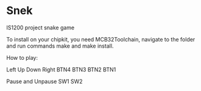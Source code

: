 # Snek
IS1200 project snake game 

To install on your chipkit, you need MCB32Toolchain, navigate to the folder and run commands make and make install.

How to play: 

Left Up Down Right 
BTN4 BTN3 BTN2 BTN1

Pause and Unpause 
SW1       SW2
